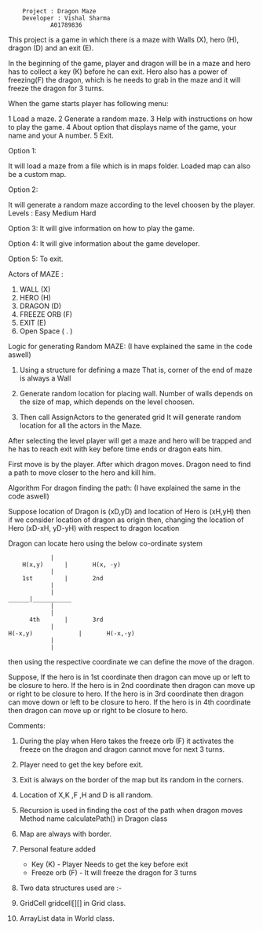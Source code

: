 		Project : Dragon Maze
		Developer : Vishal Sharma
			    A01789836
		
		
This project is a game in which there is a maze with Walls (X), hero (H), dragon (D) 
and an exit (E).

In the beginning of the game, player and dragon will be in a maze and hero has 
to collect a key (K) before he can exit. Hero also has a power of freezing(F) the
dragon, which is he needs to grab in the maze and it will freeze the dragon for 3 turns.


When the game starts player has following menu:

1 Load a maze.
2 Generate a random maze.
3 Help with instructions on how to play the game.
4 About option that displays name of the game, your name and your A number.
5 Exit. 

Option 1:

It will load a maze from a file which is in maps folder.
Loaded map can also be a custom map.

Option 2: 

It will generate a random maze according to the level choosen by the player.
Levels : 
Easy
Medium
Hard

Option 3: 
It will give information on how to play the game.

Option 4:
It will give information about the game developer.

Option 5:
To exit.

Actors of MAZE :

1) WALL (X)
2) HERO (H)
3) DRAGON (D)
4) FREEZE ORB (F)
5) EXIT (E)
6) Open Space ( . )

Logic for generating Random MAZE: 
(I have explained the same in the code aswell)

 1) Using a structure for defining a maze
	  That is, corner of the end of maze is always a Wall
	  
 2) Generate random location for placing wall. Number of walls depends on the
	size of map, which depends on the level choosen.

 3) Then call AssignActors to the generated grid 
	It will generate random location for all the actors in the Maze.

	
After selecting the level player will get a maze and hero will be trapped and 
he has to reach exit with key before time ends or dragon eats him.

First move is by the player. After which dragon moves.
Dragon need to find a path to move closer to the hero and kill him.


Algorithm For dragon finding the path:
(I have explained the same in the code aswell)

Suppose location of Dragon is (xD,yD) and location of Hero is (xH,yH)
then if we consider location of dragon as origin 
then, changing the location of Hero (xD-xH, yD-yH) with respect to dragon location

Dragon can locate hero using the below co-ordinate system

			    |
 		H(x,y)      |		H(x, -y)
 			    |
 		1st 	    |		2nd
   			    |
 			    |
  	______|___________
 			    |
 			    |			
		  4th	    |		3rd
			    | 		
	H(-x,y)             |		H(-x,-y)
  			    |
			    |

then using the respective coordinate we can define the move of the dragon.


Suppose,
If the hero is in 1st coordinate then dragon can move up or left to be closure to hero.
If the hero is in 2nd coordinate then dragon can move up or right to be closure to hero.
If the hero is in 3rd coordinate then dragon can move down or left to be closure to hero.
If the hero is in 4th coordinate then dragon can move up or right to be closure to hero. 

Comments:

1) During the play when Hero takes the freeze orb (F) it activates the freeze on the dragon
and dragon cannot move for next 3 turns.

2) Player need to get the key before exit.

3) Exit is always on the border of the map but its random in the corners.

4) Location of X,K ,F ,H and D is all random.

5) Recursion is used in finding the cost of the path when dragon moves
Method name calculatePath() in Dragon class

6) Map are always with border.

7) Personal feature added 
	* Key (K) - Player Needs to get the key before exit
	* Freeze orb (F) - It will freeze the dragon for 3 turns

8) Two data structures used are :-
1) GridCell gridcell[][] in Grid class.
2) ArrayList<Character> data in World class.
